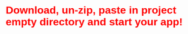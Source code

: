 <h1 style="color: red; font-family: sans-serif;">Download, un-zip, paste in project empty directory and start your app!</h1>
